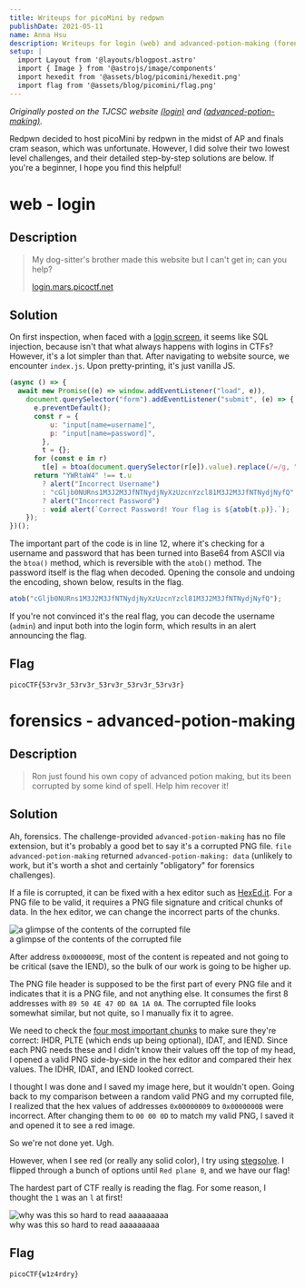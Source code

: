 ```yaml
---
title: Writeups for picoMini by redpwn
publishDate: 2021-05-11
name: Anna Hsu
description: Writeups for login (web) and advanced-potion-making (forensics).
setup: |
  import Layout from '@layouts/blogpost.astro'
  import { Image } from '@astrojs/image/components'
  import hexedit from '@assets/blog/picomini/hexedit.png'
  import flag from '@assets/blog/picomini/flag.png'
---
```


_Originally posted on the TJCSC website [(login)](https://activities.tjhsst.edu/csc/writeups/picomini-redpwn-login) and [(advanced-potion-making)](https://activities.tjhsst.edu/csc/writeups/picomini-redpwn-apm)._

Redpwn decided to host picoMini by redpwn in the midst of AP and finals cram season, which was unfortunate. However, I did solve their two lowest level challenges, and their detailed step-by-step solutions are below. If you're a beginner, I hope you find this helpful!

# web - login

## Description

> My dog-sitter's brother made this website but I can't get in; can you help?
>
> [login.mars.picoctf.net](https://login.mars.picoctf.net)

## Solution

On first inspection, when faced with a [login screen](https://login.mars.picoctf.net), it seems like SQL injection, because isn't that what always happens with logins in CTFs? However, it's a lot simpler than that. After navigating to website source, we encounter `index.js`. Upon pretty-printing, it's just vanilla JS.

```js
(async () => {
  await new Promise((e) => window.addEventListener("load", e)),
    document.querySelector("form").addEventListener("submit", (e) => {
      e.preventDefault();
      const r = {
          u: "input[name=username]",
          p: "input[name=password]",
        },
        t = {};
      for (const e in r)
        t[e] = btoa(document.querySelector(r[e]).value).replace(/=/g, "");
      return "YWRtaW4" !== t.u
        ? alert("Incorrect Username")
        : "cGljb0NURns1M3J2M3JfNTNydjNyXzUzcnYzcl81M3J2M3JfNTNydjNyfQ" !== t.p
        ? alert("Incorrect Password")
        : void alert(`Correct Password! Your flag is ${atob(t.p)}.`);
    });
})();
```

The important part of the code is in line 12, where it's checking for a username and password that has been turned into Base64 from ASCII via the `btoa()` method, which is reversible with the `atob()` method. The password itself is the flag when decoded. Opening the console and undoing the encoding, shown below, results in the flag.

```js
atob("cGljb0NURns1M3J2M3JfNTNydjNyXzUzcnYzcl81M3J2M3JfNTNydjNyfQ");
```

If you're not convinced it's the real flag, you can decode the username (`admin`) and input both into the login form, which results in an alert announcing the flag.

## Flag

```
picoCTF{53rv3r_53rv3r_53rv3r_53rv3r_53rv3r}
```

# forensics - advanced-potion-making

## Description

> Ron just found his own copy of advanced potion making, but its been corrupted by some kind of spell. Help him recover it!

## Solution

Ah, forensics. The challenge-provided `advanced-potion-making` has no file extension, but it's probably a good bet to say it's a corrupted PNG file. `file advanced-potion-making` returned `advanced-potion-making: data` (unlikely to work, but it's worth a shot and certainly "obligatory" for forensics challenges).

If a file is corrupted, it can be fixed with a hex editor such as [HexEd.it](https://hexed.it/). For a PNG file to be valid, it requires a PNG file signature and critical chunks of data. In the hex editor, we can change the incorrect parts of the chunks.

<div class="blogimage">
  <Image src={hexedit} alt="a glimpse of the contents of the corrupted file" />
  <figcaption>a glimpse of the contents of the corrupted file</figcaption>
</div>

After address `0x0000009E`, most of the content is repeated and not going to be critical (save the IEND), so the bulk of our work is going to be higher up.

The PNG file header is supposed to be the first part of every PNG file and it indicates that it is a PNG file, and not anything else. It consumes the first 8 addresses with `89 50 4E 47 0D 0A 1A 0A`. The corrupted file looks somewhat similar, but not quite, so I manually fix it to agree.

We need to check the [four most important chunks](https://www.w3.org/TR/PNG-Chunks.html) to make sure they're correct: IHDR, PLTE (which ends up being optional), IDAT, and IEND. Since each PNG needs these and I didn't know their values off the top of my head, I opened a valid PNG side-by-side in the hex editor and compared their hex values. The IDHR, IDAT, and IEND looked correct.

I thought I was done and I saved my image here, but it wouldn't open. Going back to my comparison between a random valid PNG and my corrupted file, I realized that the hex values of addresses `0x00000009` to `0x0000000B` were incorrect. After changing them to `00 00 0D` to match my valid PNG, I saved it and opened it to see a red image.

So we're not done yet. Ugh.

However, when I see red (or really any solid color), I try using [stegsolve](https://github.com/zardus/ctf-tools/blob/master/stegsolve/install). I flipped through a bunch of options until `Red plane 0`, and we have our flag!

The hardest part of CTF really is reading the flag. For some reason, I thought the `1` was an `l` at first!

<div class="blogimage">
  <Image src={flag} alt="why was this so hard to read aaaaaaaaa" />
  <figcaption>why was this so hard to read aaaaaaaaa</figcaption>
</div>

## Flag

```
picoCTF{w1z4rdry}
```
